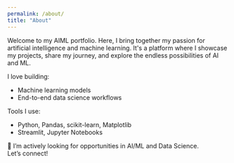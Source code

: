 ```yaml
---
permalink: /about/
title: "About"
---
```


Welcome to my AIML portfolio. Here, I bring together my passion for artificial intelligence and machine learning. It's a platform where I showcase my projects, share my journey, and explore the endless possibilities of AI and ML.

 I love building:
- Machine learning models
- End-to-end data science workflows

 Tools I use:
- Python, Pandas, scikit-learn, Matplotlib
- Streamlit, Jupyter Notebooks


🎯 I’m actively looking for opportunities in AI/ML and Data Science.  
Let’s connect!
